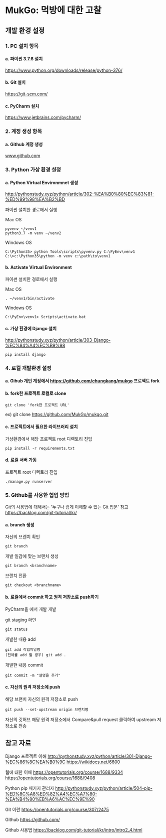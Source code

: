 # MukGo: 먹방에 대한 고찰

## 개발 환경 설정
### 1. PC 설치 항목
#### a. 파이썬 3.7.6 설치
<https://www.python.org/downloads/release/python-376/>

#### b. Git 설치
<https://git-scm.com/>

#### c. PyCharm 설치
<https://www.jetbrains.com/pycharm/>

### 2. 계정 생성 항목
#### a. Github 계정 생성
www.github.com

### 3. Python 가상 환경 설정
#### a. Python Virtual Environmnet 생성
<http://pythonstudy.xyz/python/article/302-%EA%B0%80%EC%83%81-%ED%99%98%EA%B2%BD>
	
파이썬 설치한 경로에서 실행

Mac OS

	pyvenv ~/venv1
	python3.7 -m venv ~/venv2

Windows OS

	C:\Python35> python Tools\scripts\pyvenv.py C:\PyEnv\venv1
	C:\>c:\Python35\python -m venv c:\path\to\venv1

#### b. Activate Virtual Environment
파이썬 설치한 경로에서 실행

Mac OS

	. ~/venv1/bin/activate

Windows OS

	C:\PyEnv\venv1> Scripts\activate.bat

#### c. 가상 환경에 Django 설치
<http://pythonstudy.xyz/python/article/303-Django-%EC%84%A4%EC%B9%98>

	pip install django

### 4. 로컬 개발환경 설정
#### a. Gihub 개인 계정에서 https://github.com/chungkang/mukgo 프로젝트 fork

#### b. fork한 프로젝트 로컬로 clone
	git clone 'fork한 프로젝트 URL'
ex) git clone https://github.com/MukGo/mukgo.git
		
#### c. 프로젝트에서 필요한 라이브러리 설치
가상환경에서 해당 프로젝트 root 디렉토리 진입

	pip install -r requirements.txt
		
#### d. 로컬 서버 가동
프로젝트 root 디렉토리 진입

	./manage.py runserver

### 5. Github를 사용한 협업 방법
Git의 사용법에 대해서는 '누구나 쉽게 이해할 수 있는 Git 입문' 참고
<https://backlog.com/git-tutorial/kr/>

#### a. branch 생성
자신의 브랜치 확인

	git branch
	
개발 일감에 맞는 브랜치 생성

	git branch <branchname>
		
브랜치 전환

	git checkout <branchname>
	
#### b. 로컬에서 commit 하고 원격 저장소로 push하기
PyCharm을 에서 개발 개발

git staging 확인

	git status

개발한 내용 add

	git add 작업파일명
	(전체를 add 할 경우) git add .

개발한 내용 commit

	git commit -m "설명을 추가"
		
#### c. 자신의 원격 저장소에 push
해당 브랜치 자신의 원격 저장소로 push

	git push --set-upstream origin 브랜치명
		
자신의 깃허브 해당 원격 저장소에서 Compare&pull request 클릭하여 upstream 저장소로 전송




## 참고 자료
Django 프로젝트 이해
http://pythonstudy.xyz/python/article/301-Django-%EC%86%8C%EA%B0%9C
https://wikidocs.net/6600

웹에 대한 이해
https://opentutorials.org/course/1688/9334
https://opentutorials.org/course/1688/9408

Python pip 패키지 관리자
http://pythonstudy.xyz/python/article/504-pip-%ED%8C%A8%ED%82%A4%EC%A7%80-%EA%B4%80%EB%A6%AC%EC%9E%90

Git 이란
https://opentutorials.org/course/307/2475


Github 
https://github.com/

Github 사용법
https://backlog.com/git-tutorial/kr/intro/intro2_4.html
